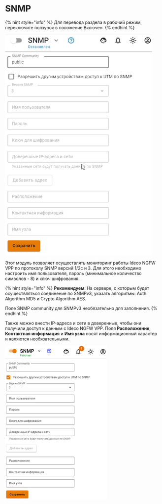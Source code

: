 # SNMP

{% hint style="info" %}
Для перевода раздела в рабочий режим, переключите ползунок в положение Включен.
{% endhint %}

![](/.gitbook/assets/connection-external-services3.gif)

Этот модуль позволяет осуществлять мониторинг работы Ideco NGFW VPP по протоколу SNMP версий 1/2c и 3. Для этого необходимо настроить имя пользователя, пароль (минимальное количество символов - 8) и ключ шифрования.

{% hint style="info" %}
**Рекомендуем**: На сервере, с которым будет осуществляться соединение по SNMPv3, указать алгоритмы: Auth Algorithm MD5 и Crypto Algorithm AES.

Поле SNMP community для SNMPv3 необязательно для заполнения.
{% endhint %}

Также можно внести IP-адреса и сети в доверенные, чтобы они получили доступ к данным с Ideco NGFW VPP. Поля **Расположение**, **Контактная информация** и **Имя узла** носят информационный характер и являются необязательными.

![](/.gitbook/assets/connection-external-services4.png)